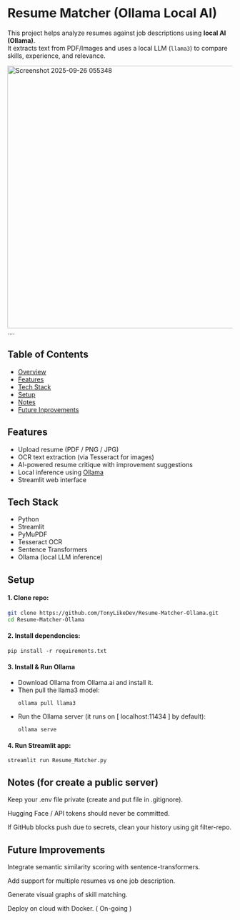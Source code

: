 # Resume Matcher (Ollama Local AI)

This project helps analyze resumes against job descriptions using **local AI (Ollama)**.  
It extracts text from PDF/Images and uses a local LLM (`llama3`) to compare skills, experience, and relevance.  

<img width="553" height="588" alt="Screenshot 2025-09-26 055348" src="https://github.com/user-attachments/assets/79c3ed6c-204b-44b3-b2f3-450edc8221fb" />
....

## Table of Contents
- [Overview](#resume-matcher-ollama-local-ai)
- [Features](#features)
- [Tech Stack](#tech-stack)
- [Setup](#setup)
- [Notes](#notes-for-create-a-public-server)
- [Future Inprovements](#future-improvements)

## Features
- Upload resume (PDF / PNG / JPG)
- OCR text extraction (via Tesseract for images)
- AI-powered resume critique with improvement suggestions
- Local inference using [Ollama](https://ollama.ai)
- Streamlit web interface

## Tech Stack
- Python
- Streamlit
- PyMuPDF
- Tesseract OCR
- Sentence Transformers
- Ollama (local LLM inference)

## Setup
#### 1. Clone repo:
   ```bash
   git clone https://github.com/TonyLikeDev/Resume-Matcher-Ollama.git
   cd Resume-Matcher-Ollama
   ```
   
#### 2. Install dependencies:
    pip install -r requirements.txt

#### 3. Install & Run Ollama

  - Download Ollama from Ollama.ai and install it.
  - Then pull the llama3 model:
    ```bash:
    ollama pull llama3
    ```
  - Run the Ollama server (it runs on [ localhost:11434 ]  by default):
    ```bash:
    ollama serve
    ```
#### 4. Run Streamlit app:
    
    streamlit run Resume_Matcher.py
    
## Notes (for create a public server)

Keep your .env file private (create and put file in .gitignore).

Hugging Face / API tokens should never be committed.

If GitHub blocks push due to secrets, clean your history using git filter-repo.

## Future Improvements

Integrate semantic similarity scoring with sentence-transformers.

Add support for multiple resumes vs one job description.

Generate visual graphs of skill matching.

Deploy on cloud with Docker. ( On-going )
